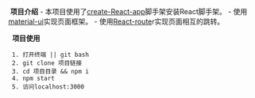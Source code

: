   ****项目介绍****
           - 本项目使用了[create-React-app][1]脚手架安装React脚手架。
           - 使用[material-ui][2]实现页面框架。
           - 使用[React-route][3]r实现页面相互的跳转。

   ****项目使用****

     1. 打开终端 || git bash
     2. git clone 项目链接
     3. cd 项目目录 && npm i
     4. npm start
     5. 访问localhost:3000


  [1]: https://github.com/facebookincubator/create-react-app
  [2]: http://www.material-ui.com/
  [3]: https://github.com/ReactTraining/react-router
